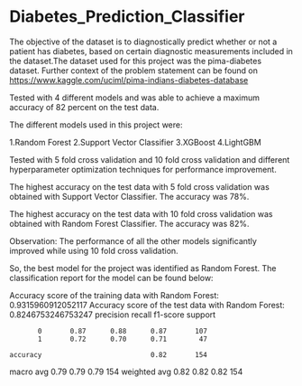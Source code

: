 # Diabetes_Prediction_Classifier


The objective of the dataset is to diagnostically predict whether or not a patient has diabetes, based on certain diagnostic measurements included in the dataset.The dataset used for this project was the pima-diabetes dataset. Further context of the problem statement can be found on https://www.kaggle.com/uciml/pima-indians-diabetes-database


Tested with 4 different models and was able to achieve a maximum accuracy of 82 percent on the test data.

The different models used in this project were:

1.Random Forest
2.Support Vector Classifier
3.XGBoost
4.LightGBM


Tested with  5 fold cross validation and 10 fold cross validation and different hyperparameter optimization techniques for performance improvement.


The highest accuracy on the test data with 5 fold cross validation was obtained with Support Vector Classifier. The accuracy was 78%.

The highest accuracy on the test data with 10 fold cross validation was obtained with Random Forest Classifier. The accuracy was 82%.

Observation: The performance of all the other models significantly improved while using 10 fold cross validation.


So, the best model for the project was identified as Random Forest. The classification report for the model can be found below:

Accuracy score of the training data with Random Forest:  0.9315960912052117
Accuracy score of the test data with Random Forest:  0.8246753246753247
              precision    recall  f1-score   support

           0       0.87      0.88      0.87       107
           1       0.72      0.70      0.71        47

    accuracy                           0.82       154
   macro avg       0.79      0.79      0.79       154
weighted avg       0.82      0.82      0.82       154




